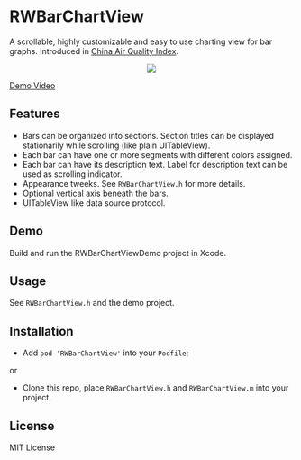 RWBarChartView
==============

A scrollable, highly customizable and easy to use charting view for bar graphs. Introduced in [China Air Quality Index](http://air.fresh-ideas.cc).

<p align="center">
    <img src="https://raw.github.com/eternityz/RWBarChartView/master/Screenshots/demo.gif" />
</p>

[Demo Video](http://zhangbin.cc/posts/2014-06-19-RWBarChartView/demo.mp4)

## Features

- Bars can be organized into sections. Section titles can be displayed stationarily while scrolling (like plain UITableView).
- Each bar can have one or more segments with different colors assigned.
- Each bar can have its description text. Label for description text can be used as scrolling indicator.
- Appearance tweeks. See `RWBarChartView.h` for more details.
- Optional vertical axis beneath the bars.
- UITableView like data source protocol.

## Demo

Build and run the RWBarChartViewDemo project in Xcode.

## Usage

See `RWBarChartView.h` and the demo project.

## Installation

- Add `pod 'RWBarChartView'` into your `Podfile`;

or

- Clone this repo, place `RWBarChartView.h` and `RWBarChartView.m` into your project.

## License
MIT License
